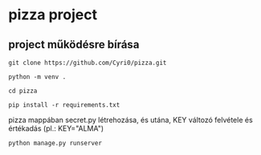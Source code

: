 # pizza project

## project működésre bírása

`git clone https://github.com/Cyri0/pizza.git`

`python -m venv .`

`cd pizza`

`pip install -r requirements.txt`

pizza mappában secret.py létrehozása, és utána, KEY változó felvétele és értékadás (pl.: KEY="ALMA")

`python manage.py runserver`

